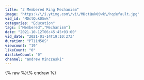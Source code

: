 ```yaml
---
title: "3 Membered Ring Mechanism"
image: "https:\/\/i.ytimg.com\/vi\/MDctQuk0Swk\/hqdefault.jpg"
vid_id: "MDctQuk0Swk"
categories: "Education"
tags: ["Membered","Mechanism"]
date: "2021-10-12T06:45:45+03:00"
vid_date: "2021-01-14T19:10:27Z"
duration: "PT11M58S"
viewcount: "19"
likeCount: "0"
dislikeCount: "0"
channel: "andrew Minczeski"
---
```

{% raw %}{% endraw %}
